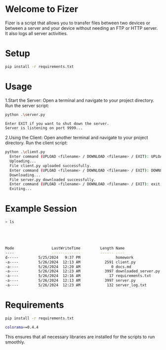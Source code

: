 # Welcome to Fizer
Fizer is a script that allows you to transfer files between two devices or between a server and your device without needing an FTP or HTTP server. 
It also logs all server activities.



# Setup
```bash
pip install -r requirements.txt
```

# Usage

1.Start the Server:
  Open a terminal and navigate to your project directory. Run the server script:
  ```bash
  python .\server.py
 
  Enter EXIT if you want to shut down the server.
  Server is listening on port 9999...
  ```

 

2.Using the Client:
  Open another terminal and navigate to your project directory. Run the client script:
  ```bash
  python .\client.py
    Enter command (UPLOAD <filename> / DOWNLOAD <filename> / EXIT): UPLOAD client.py
    Uploading... 
    File client.py uploaded successfully.
    Enter command (UPLOAD <filename> / DOWNLOAD <filename> / EXIT): DOWNLOAD server.py
    Downloading... 
    File server.py downloaded successfully.
    Enter command (UPLOAD <filename> / DOWNLOAD <filename> / EXIT): exit
    Exiting...

```


# Example Session


```bash
> ls





Mode                 LastWriteTime         Length Name
----                 -------------         ------ ----
d-----         5/25/2024   9:37 PM                homework
-a----         5/26/2024  12:13 AM           2591 client.py
-a----         5/26/2024  12:20 AM              0 docs.md
-a----         5/26/2024  12:23 AM           3997 downloaded_server.py
-a----         5/26/2024  12:16 AM             17 requirements.txt
-a----         5/26/2024  12:13 AM           3997 server.py
-a----         5/26/2024  12:23 AM            132 server_log.txt

```

# Requirements
```bash
pip install -r requirements.txt

colorama==0.4.4

```
This ensures that all necessary libraries are installed for the scripts to run smoothly.


